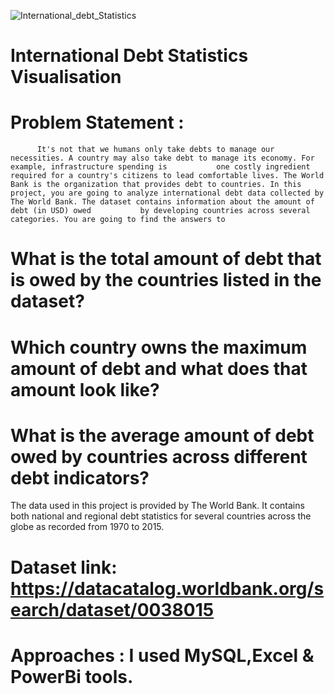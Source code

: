 
![International_debt_Statistics](https://user-images.githubusercontent.com/120785395/236210523-866c744d-ab70-4d9a-8a6e-d9fa8704116a.PNG)

# International Debt Statistics Visualisation 
# Problem Statement :
          It's not that we humans only take debts to manage our necessities. A country may also take debt to manage its economy. For example, infrastructure spending is           one costly ingredient required for a country's citizens to lead comfortable lives. The World Bank is the organization that provides debt to countries. In this           project, you are going to analyze international debt data collected by The World Bank. The dataset contains information about the amount of debt (in USD) owed           by developing countries across several categories. You are going to find the answers to

# What is the total amount of debt that is owed by the countries listed in the dataset?

# Which country owns the maximum amount of debt and what does that amount look like?

# What is the average amount of debt owed by countries across different debt indicators?

The data used in this project is provided by The World Bank. It contains both national and regional debt statistics for several countries across the globe as recorded from 1970 to 2015.

# Dataset link: https://datacatalog.worldbank.org/search/dataset/0038015

# Approaches : I used MySQL,Excel & PowerBi tools.
                
